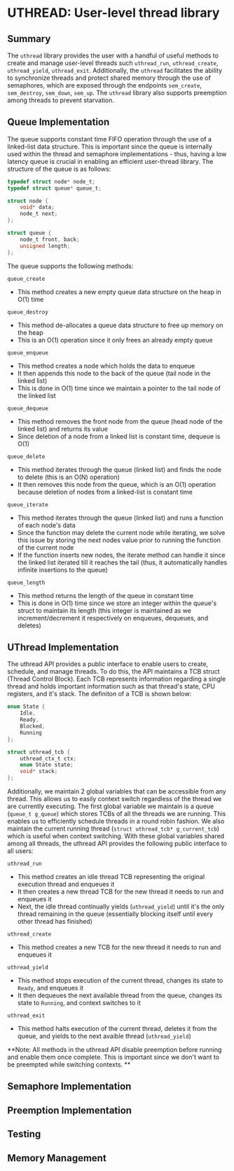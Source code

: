 # UTHREAD: User-level thread library

## Summary

The `uthread` library provides the user with a handful of useful methods to create and manage user-level threads such `uthread_run`, `uthread_create`, `uthread_yield`, `uthread_exit`. Additionally, the `uthread` facilitates the ability to synchronize threads and protect shared memory through the use of semaphores, which are exposed through the endpoints `sem_create`, `sem_destroy`, `sem_down`, `sem_up`. The `uthread` library also supports preemption among threads to prevent starvation.

## Queue Implementation

The queue supports constant time FIFO operation through the use of a linked-list data structure. This is important since the queue is internally used within the thread and semaphore implementations - thus, having a low latency queue is crucial in enabling an efficient user-thread library. The structure of the queue is as follows:

```c
typedef struct node* node_t;
typedef struct queue* queue_t;

struct node {
	void* data;
	node_t next;
};

struct queue {
	node_t front, back;
	unsigned length;
};
```

The queue supports the following methods:

`queue_create`

- This method creates a new empty queue data structure on the heap in O(1) time

`queue_destroy`

- This method de-allocates a queue data structure to free up memory on the heap
- This is an O(1) operation since it only frees an already empty queue

`queue_enqueue`

- This method creates a node which holds the data to enqueue
- It then appends this node to the back of the queue (tail node in the linked list)
- This is done in O(1) time since we maintain a pointer to the tail node of the linked list

`queue_dequeue`

- This method removes the front node from the queue (head node of the linked list) and returns its value
- Since deletion of a node from a linked list is constant time, dequeue is O(1)

`queue_delete`

- This method iterates through the queue (linked list) and finds the node to delete (this is an O(N) operation)
- It then removes this node from the queue, which is an O(1) operation because deletion of nodes from a linked-list is constant time

`queue_iterate`

- This method iterates through the queue (linked list) and runs a function of each node's data
- Since the function may delete the current node while iterating, we solve this issue by storing the next nodes value prior to running the function of the current node
- If the function inserts new nodes, the iterate method can handle it since the linked list iterated till it reaches the tail (thus, it automatically handles infinite insertions to the queue)

`queue_length`

- This method returns the length of the queue in constant time
- This is done in O(1) time since we store an integer within the queue's struct to maintain its length (this integer is maintained as we increment/decrement it respectively on enqueues, dequeues, and deletes)

## UThread Implementation

The uthread API provides a public interface to enable users to create, schedule, and manage threads. To do this, the API maintains a TCB struct (Thread Control Block). Each TCB represents information regarding a single thread and holds important information such as that thread's state, CPU registers, and it's stack. The definiton of a TCB is shown below:

```c
enum State {
	Idle,
	Ready,
	Blocked,
	Running
};

struct uthread_tcb {
	uthread_ctx_t ctx;
	enum State state;
	void* stack;
};
```

Additionally, we maintain 2 global variables that can be accessible from any thread. This allows us to easily context switch regardless of the thread we are currently executing. The first global variable we maintain is a queue (`queue_t g_queue`) which stores TCBs of all the threads we are running. This enables us to efficiently schedule threads in a round robin fashion. We also maintain the current running thread (`struct uthread_tcb* g_current_tcb`) which is useful when context switching. With these global variables shared among all threads, the uthread API provides the following public interface to all users:

`uthread_run`
- This method creates an idle thread TCB representing the original execution thread and enqueues it
- It then creates a new thread TCB for the new thread it needs to run and enqueues it
- Next, the idle thread continually yields (`uthread_yield`) until it's the only thread remaining in the queue (essentially blocking itself until every other thread has finished)

`uthread_create`
- This method creates a new TCB for the new thread it needs to run and enqueues it

`uthread_yield`
- This method stops execution of the current thread, changes its state to `Ready`, and enqueues it
- It then dequeues the next available thread from the queue, changes its state to `Running`, and context switches to it

`uthread_exit`
- This method halts execution of the current thread, deletes it from the queue, and yields to the next avaible thread (`uthread_yield`)

**Note: All methods in the uthread API disable preemption before running and enable them once complete. This is important since we don't want to be preempted while switching contexts. **

## Semaphore Implementation


## Preemption Implementation


## Testing

## Memory Management

